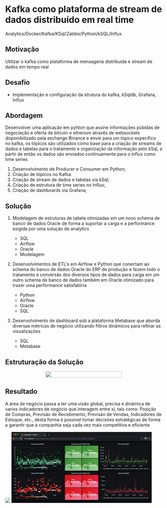 # Kafka como plataforma de stream de dados distribuído em real time
Analytics/Docker/Kafka/KSql/Zabbix/Python/kSQL/Influx

## Motivação
Utilizar o kafka como plataforma de mensageria distribuida e stream de dados em tempo real

## Desafio
* Implementação e configuração da strutura do kafka, kSqldb, Grafana, Influx
 
## Abordagem
Desenvolver uma aplicação em pyhton que assine informações púbidas de negociação e oferta de bitcoin e etherium atravês de websockets disponibilizado pela exchange Binance e envie para um tópico expecífico no kafka, os tópicos são utilizados como base para a criação de streams de dados e tabelas para o tratamento e organização da informação pelo kSql, a partir de então os dados são enviados continuamente para o influx como time series 

1. Desenvolvimento de Producer e Consumer em Python;
2. Criação de tópicos no Kafka
3. Criação de stream de dados e tabelas via kSql;
4. Criação de estrutura de time series no Influx;
5. Criação de dashboards via Grafana;


## Solução
1. Modelagem de estruturas de tabela otimizadas em um novo schema de banco de dados Oracle de forma a suportar a carga e a performance exigida por uma solução de analytics
	- SQL
	- Airflow
	- Oracle
	- Modelagem

2. Desenvolvimentos de ETL's em Airflow e Python que conectam ao schema do banco de dados Oracle do ERP de produção e fazem todo o tratamento e conversão dos diversos tipos de dados para carga em um outro schema de banco de dados também em Oracle otimizado para trazer uma performance satisfatória
	- Python
	- Airflow
	- Oracle
	- SQL

3. Desenvolvimento de dashboard sob a plataforma Metabase que aborda diversas métricas de negócio utilizando filtros dinâmicos para refinar as visualizações 
	- SQL
	- Metabase
	
## Estruturação da Solução
<p align="center">
	<img src="etl-airflow-metabase.jpg" height="70%" width="70%">
</p>

## Resultado
A área de negócio passa a ter uma visão global, precisa e dinâmica de varios indicadores de negócio que interagem entre sí, tais como: Posição de Compras, Previsão de Recebimento, Previsão de Vendas, Indicadores de Estoque, etc., desta forma é possível tomar decisões estratégicas de forma a garantir que a companhia seja cada vez mais competitiva e eficiente



<img src="https://github.com/wscardua/kafka-python-grafana-influx/blob/main/Consumer_Producer_log.gif" width="450"/>

<img src="https://github.com/wscardua/kafka-python-grafana-influx/blob/main/CryptoDash.gif" width="450"/>


